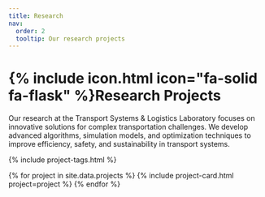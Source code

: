 ```yaml
---
title: Research
nav:
  order: 2
  tooltip: Our research projects
---
```


# {% include icon.html icon="fa-solid fa-flask" %}Research Projects

Our research at the Transport Systems & Logistics Laboratory focuses on innovative solutions for complex transportation challenges. We develop advanced algorithms, simulation models, and optimization techniques to improve efficiency, safety, and sustainability in transport systems.

{% include project-tags.html %}

{% for project in site.data.projects %}
    {% include project-card.html project=project %}
{% endfor %}

<script src="{{ '/project-filtering.js' | relative_url }}"></script>